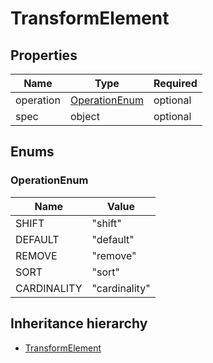 

# TransformElement

## Properties

Name | Type | Required
-------- | -------- | --------
operation | [OperationEnum](#OperationEnum) | optional
spec | object | optional




## Enums


<a name="OperationEnum"></a>
### OperationEnum

Name | Value
---- | -----
SHIFT | &quot;shift&quot;
DEFAULT | &quot;default&quot;
REMOVE | &quot;remove&quot;
SORT | &quot;sort&quot;
CARDINALITY | &quot;cardinality&quot;






## Inheritance hierarchy


* [TransformElement](TransformElement.md)
